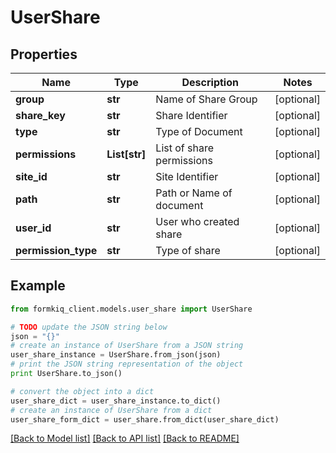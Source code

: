 # UserShare


## Properties

Name | Type | Description | Notes
------------ | ------------- | ------------- | -------------
**group** | **str** | Name of Share Group | [optional] 
**share_key** | **str** | Share Identifier | [optional] 
**type** | **str** | Type of Document | [optional] 
**permissions** | **List[str]** | List of share permissions | [optional] 
**site_id** | **str** | Site Identifier | [optional] 
**path** | **str** | Path or Name of document | [optional] 
**user_id** | **str** | User who created share | [optional] 
**permission_type** | **str** | Type of share | [optional] 

## Example

```python
from formkiq_client.models.user_share import UserShare

# TODO update the JSON string below
json = "{}"
# create an instance of UserShare from a JSON string
user_share_instance = UserShare.from_json(json)
# print the JSON string representation of the object
print UserShare.to_json()

# convert the object into a dict
user_share_dict = user_share_instance.to_dict()
# create an instance of UserShare from a dict
user_share_form_dict = user_share.from_dict(user_share_dict)
```
[[Back to Model list]](../README.md#documentation-for-models) [[Back to API list]](../README.md#documentation-for-api-endpoints) [[Back to README]](../README.md)


